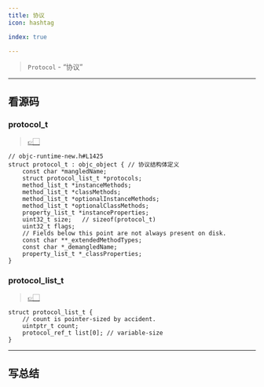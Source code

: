 ```yaml
---
title: 协议
icon: hashtag

index: true

---
```


  > `Protocol` - “协议”

<!-- more -->

[objc-runtime-new.h#L1425]: https://github.com/apple-oss-distributions/objc4/blob/objc4-876/runtime/objc-runtime-new.h#L1425
[objc-runtime-new.h#L1475]: https://github.com/apple-oss-distributions/objc4/blob/objc4-876/runtime/objc-runtime-new.h#L1475

------

## 看源码

### protocol_t
  > [👉🏻][objc-runtime-new.h#L1425]

```objc
// objc-runtime-new.h#L1425 
struct protocol_t : objc_object { // 协议结构体定义
    const char *mangledName;
    struct protocol_list_t *protocols;
    method_list_t *instanceMethods;
    method_list_t *classMethods;
    method_list_t *optionalInstanceMethods;
    method_list_t *optionalClassMethods;
    property_list_t *instanceProperties;
    uint32_t size;   // sizeof(protocol_t)
    uint32_t flags;
    // Fields below this point are not always present on disk.
    const char **_extendedMethodTypes;
    const char *_demangledName;
    property_list_t *_classProperties;
}
```

### protocol_list_t
  > [👉🏻][objc-runtime-new.h#L1475]
  
```objc
struct protocol_list_t {
    // count is pointer-sized by accident.
    uintptr_t count;
    protocol_ref_t list[0]; // variable-size
}
```

------

## 写总结